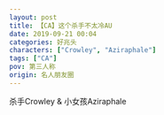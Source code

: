 ```yaml
---
layout: post
title: 【CA】这个杀手不太冷AU
date: 2019-09-21 00:04
categories: 好兆头
characters: ["Crowley", "Aziraphale"]
tags: ["CA"]
pov: 第三人称
origin: 名人朋友圈
---
```


杀手Crowley & 小女孩Aziraphale
